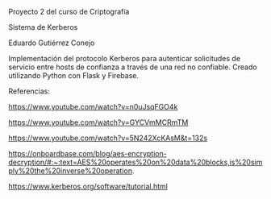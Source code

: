 Proyecto 2 del curso de Criptografía

Sistema de Kerberos

Eduardo Gutiérrez Conejo

Implementación del protocolo Kerberos para autenticar solicitudes de servicio entre hosts de confianza a través de una red no confiable. Creado utilizando Python con Flask y Firebase.

Referencias:

https://www.youtube.com/watch?v=n0uJsqFGO4k

https://www.youtube.com/watch?v=GYCVmMCRmTM

https://www.youtube.com/watch?v=5N242XcKAsM&t=132s

https://onboardbase.com/blog/aes-encryption-decryption/#:~:text=AES%20operates%20on%20data%20blocks,is%20simply%20the%20inverse%20operation.

https://www.kerberos.org/software/tutorial.html
